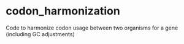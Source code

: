 # codon_harmonization
Code to harmonize codon usage between two organisms for a gene (including GC adjustments)
